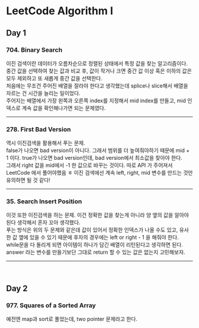 # LeetCode Algorithm I

## Day 1

### 704. Binary Search

이진 검색이란 데이터가 오름차순으로 정렬된 상태에서 특정 값을 찾는 알고리즘이다.
중간 값을 선택하여 찾는 값과 비교 후, 값이 작거나 크면 중간 값 이상 혹은 이하의 값은 모두 제외하고 또 새롭게 중간 값을 선택한다.  
처음에는 무조건 주어진 배열을 잘라야 한다고 생각했는데 splice나 slice해서 배열을 자르는 건 시간을 늘리는 일이었다.  
주어지는 배열에서 가장 왼쪽과 오른쪽 index를 지정해서 mid index를 만들고, mid 인덱스로 계속 값을 확인해나가면 되는 문제였다.

---

### 278. First Bad Version

역시 이진검색을 활용해서 푸는 문제.  
false가 나오면 bad version이 아니다. 그래서 범위를 더 높여줘야하기 때문에 mid + 1 이다.
true가 나오면 bad version인데, bad version에서 최소값을 찾아야 한다.  
그래서 right 값을 mid에서 -1 한 값으로 바꾸는 것이다.
따로 API 가 주어져서 LeetCode 에서 풀어야했음 ㅎ
이진 검색에선 계속 left, right, mid 변수를 만드는 것만 유의하면 될 것 같다!

---

### 35. Search Insert Position

이것 또한 이진검색을 하는 문제.
이건 정확한 값을 찾는게 아니라 양 옆의 값을 알아야 된다 생각해서 혼자 꼬아 생각했다.  
푸는 방식은 위의 두 문제와 같은데 값이 있어서 정확한 인덱스가 나올 수도 있고, 유사한 값 옆에 있을 수 있기 때문에 후자의 경우에는 left or right - 1 을 해줘야 한다.  
while문을 다 돌리게 되면 아이템이 하나가 담긴 배열이 리턴된다고 생각하면 된다.  
answer 라는 변수를 만들기보단 그대로 return 할 수 있는 값은 없는지 고민해보자.

---

<br>

## Day 2

### 977. Squares of a Sorted Array

예전엔 map과 sort로 풀었는데, two pointer 문제라고 한다.
